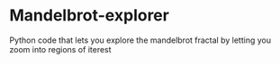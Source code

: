 # Mandelbrot-explorer
Python code that lets you explore the mandelbrot fractal by letting you zoom into regions of iterest
